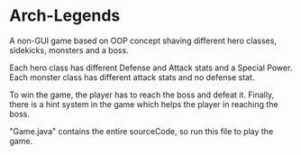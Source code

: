 # Arch-Legends

A non-GUI game based on OOP concept shaving different hero classes, sidekicks, monsters and a boss.

Each hero class has different Defense and Attack stats and a Special Power.
Each monster class has different attack stats and no defense stat.

To win the game, the player has to reach the boss and defeat it.
Finally, there is a hint system in the game which helps the player in reaching the boss.

"Game.java" contains the entire sourceCode, so run this file to play the game.
